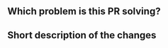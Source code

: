 <!--
Thanks for taking precious time for making a PR.

Before creating a pull request, please make sure:
- Your PR solves one problem for which a issue exist and a solution has been discussed
- You have read the guide for contributing
  - See https://github.com/beatlabs/harvester/blob/master/CONTRIBUTE.md
- You signed all your commits (otherwise we won't be able to merge the PR)
  - See https://github.com/beatlabs/harvester/blob/master/SIGNYOURWORK.md
- You added unit tests for the new functionality
- You mention in the PR description which issue it is addressing, e.g. "Resolves #123"
-->

## Which problem is this PR solving?

<!-- REQUIRED -->

## Short description of the changes

<!-- REQUIRED -->
